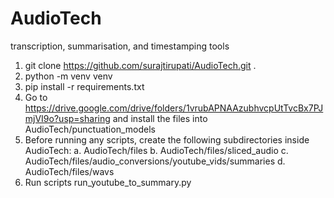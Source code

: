 # AudioTech
transcription, summarisation, and timestamping tools

1)	git clone https://github.com/surajtirupati/AudioTech.git .
2)	python -m venv venv 
3)	pip install -r requirements.txt
4)	Go to https://drive.google.com/drive/folders/1vrubAPNAAzubhvcpUtTvcBx7PJmjVI9o?usp=sharing and install the files into AudioTech/punctuation_models
5)	Before running any scripts, create the following subdirectories inside AudioTech:
a.	AudioTech/files
b.	AudioTech/files/sliced_audio
c.	AudioTech/files/audio_conversions/youtube_vids/summaries
d.	AudioTech/files/wavs 
6)	Run scripts run_youtube_to_summary.py
